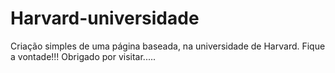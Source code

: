 # Harvard-universidade
Criação simples de uma página baseada, na universidade de Harvard.
Fique a vontade!!! Obrigado por visitar.....
